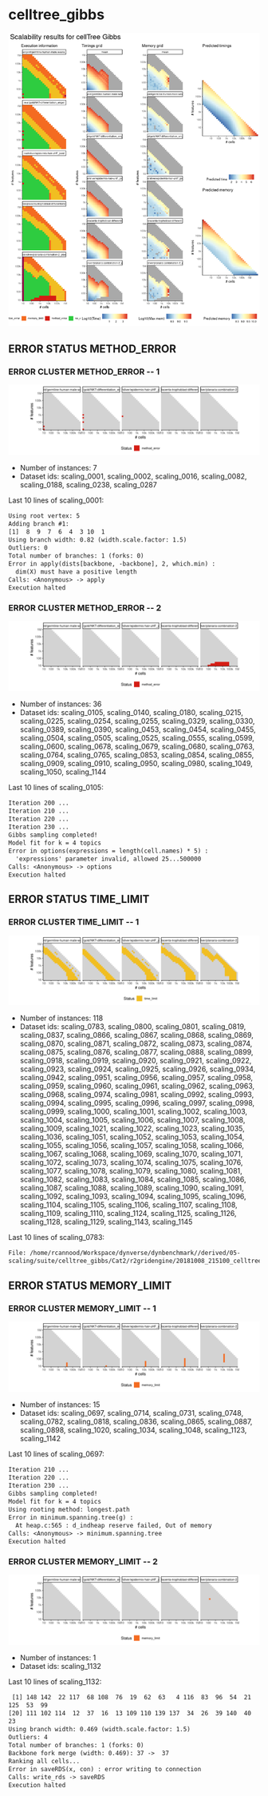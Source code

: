 # celltree_gibbs
![Overview](celltree_gibbs.png)

## ERROR STATUS METHOD_ERROR

### ERROR CLUSTER METHOD_ERROR -- 1
![Cluster plot](error_class_plots/celltree_gibbs_method_error_1.png)

 * Number of instances: 7
 * Dataset ids: scaling_0001, scaling_0002, scaling_0016, scaling_0082, scaling_0188, scaling_0238, scaling_0287

Last 10 lines of scaling_0001:
```
Using root vertex: 5
Adding branch #1:
[1]  8  9  7  6  4  3 10  1
Using branch width: 0.82 (width.scale.factor: 1.5)
Outliers: 0
Total number of branches: 1 (forks: 0)
Error in apply(dists[backbone, -backbone], 2, which.min) : 
  dim(X) must have a positive length
Calls: <Anonymous> -> apply
Execution halted
```

### ERROR CLUSTER METHOD_ERROR -- 2
![Cluster plot](error_class_plots/celltree_gibbs_method_error_2.png)

 * Number of instances: 36
 * Dataset ids: scaling_0105, scaling_0140, scaling_0180, scaling_0215, scaling_0225, scaling_0254, scaling_0255, scaling_0329, scaling_0330, scaling_0389, scaling_0390, scaling_0453, scaling_0454, scaling_0455, scaling_0504, scaling_0505, scaling_0525, scaling_0555, scaling_0599, scaling_0600, scaling_0678, scaling_0679, scaling_0680, scaling_0763, scaling_0764, scaling_0765, scaling_0853, scaling_0854, scaling_0855, scaling_0909, scaling_0910, scaling_0950, scaling_0980, scaling_1049, scaling_1050, scaling_1144

Last 10 lines of scaling_0105:
```
Iteration 200 ...
Iteration 210 ...
Iteration 220 ...
Iteration 230 ...
Gibbs sampling completed!
Model fit for k = 4 topics
Error in options(expressions = length(cell.names) * 5) : 
  'expressions' parameter invalid, allowed 25...500000
Calls: <Anonymous> -> options
Execution halted
```

## ERROR STATUS TIME_LIMIT

### ERROR CLUSTER TIME_LIMIT -- 1
![Cluster plot](error_class_plots/celltree_gibbs_time_limit_1.png)

 * Number of instances: 118
 * Dataset ids: scaling_0783, scaling_0800, scaling_0801, scaling_0819, scaling_0837, scaling_0866, scaling_0867, scaling_0868, scaling_0869, scaling_0870, scaling_0871, scaling_0872, scaling_0873, scaling_0874, scaling_0875, scaling_0876, scaling_0877, scaling_0888, scaling_0899, scaling_0918, scaling_0919, scaling_0920, scaling_0921, scaling_0922, scaling_0923, scaling_0924, scaling_0925, scaling_0926, scaling_0934, scaling_0942, scaling_0951, scaling_0956, scaling_0957, scaling_0958, scaling_0959, scaling_0960, scaling_0961, scaling_0962, scaling_0963, scaling_0968, scaling_0974, scaling_0981, scaling_0992, scaling_0993, scaling_0994, scaling_0995, scaling_0996, scaling_0997, scaling_0998, scaling_0999, scaling_1000, scaling_1001, scaling_1002, scaling_1003, scaling_1004, scaling_1005, scaling_1006, scaling_1007, scaling_1008, scaling_1009, scaling_1021, scaling_1022, scaling_1023, scaling_1035, scaling_1036, scaling_1051, scaling_1052, scaling_1053, scaling_1054, scaling_1055, scaling_1056, scaling_1057, scaling_1058, scaling_1066, scaling_1067, scaling_1068, scaling_1069, scaling_1070, scaling_1071, scaling_1072, scaling_1073, scaling_1074, scaling_1075, scaling_1076, scaling_1077, scaling_1078, scaling_1079, scaling_1080, scaling_1081, scaling_1082, scaling_1083, scaling_1084, scaling_1085, scaling_1086, scaling_1087, scaling_1088, scaling_1089, scaling_1090, scaling_1091, scaling_1092, scaling_1093, scaling_1094, scaling_1095, scaling_1096, scaling_1104, scaling_1105, scaling_1106, scaling_1107, scaling_1108, scaling_1109, scaling_1110, scaling_1124, scaling_1125, scaling_1126, scaling_1128, scaling_1129, scaling_1143, scaling_1145

Last 10 lines of scaling_0783:
```
File: /home/rcannood/Workspace/dynverse/dynbenchmark//derived/05-scaling/suite/celltree_gibbs/Cat2/r2gridengine/20181008_215100_celltree_gibbs_Cat2_oNOUqM1YbO/log/log.103.e.txt
```

## ERROR STATUS MEMORY_LIMIT

### ERROR CLUSTER MEMORY_LIMIT -- 1
![Cluster plot](error_class_plots/celltree_gibbs_memory_limit_1.png)

 * Number of instances: 15
 * Dataset ids: scaling_0697, scaling_0714, scaling_0731, scaling_0748, scaling_0782, scaling_0818, scaling_0836, scaling_0865, scaling_0887, scaling_0898, scaling_1020, scaling_1034, scaling_1048, scaling_1123, scaling_1142

Last 10 lines of scaling_0697:
```
Iteration 210 ...
Iteration 220 ...
Iteration 230 ...
Gibbs sampling completed!
Model fit for k = 4 topics
Using rooting method: longest.path
Error in minimum.spanning.tree(g) : 
  At heap.c:565 : d_indheap reserve failed, Out of memory
Calls: <Anonymous> -> minimum.spanning.tree
Execution halted
```

### ERROR CLUSTER MEMORY_LIMIT -- 2
![Cluster plot](error_class_plots/celltree_gibbs_memory_limit_2.png)

 * Number of instances: 1
 * Dataset ids: scaling_1132

Last 10 lines of scaling_1132:
```
 [1] 148 142  22 117  68 108  76  19  62  63   4 116  83  96  54  21 125  53  99
[20] 111 102 114  12  37  16  13 109 110 139 137  34  26  39 140  40  23
Using branch width: 0.469 (width.scale.factor: 1.5)
Outliers: 4
Total number of branches: 1 (forks: 0)
Backbone fork merge (width: 0.469): 37 ->  37 
Ranking all cells...
Error in saveRDS(x, con) : error writing to connection
Calls: write_rds -> saveRDS
Execution halted
```


